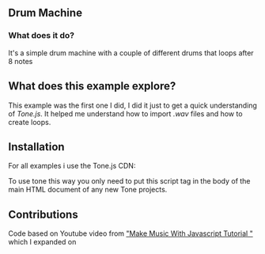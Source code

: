 ## Drum Machine
### What does it do?
It's a simple drum machine with a couple of different drums that loops after 8 notes
## What does this example explore?
This example was the first one I did, I did it just to get a quick understanding of *Tone.js*. It helped me understand how to import *.wav* files and how to create loops.
## Installation
For all examples i use the Tone.js CDN:
> <script src="https://cdnjs.cloudflare.com/ajax/libs/tone/14.8.10/Tone.js"></script>
To use tone this way you only need to put this script tag in the body of the main HTML document of any new Tone projects.
## Contributions
Code based on Youtube video from ["Make Music With Javascript Tutorial "](https://www.youtube.com/watch?v=8T4SCksjrQ4) which I expanded on 